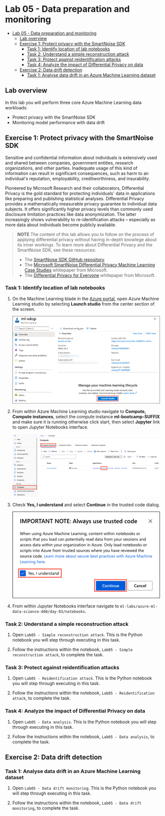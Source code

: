 # Lab 05 - Data preparation and monitoring

- [Lab 05 - Data preparation and monitoring](#lab-05---data-preparation-and-monitoring)
  - [Lab overview](#lab-overview)
  - [Exercise 1: Protect privacy with the SmartNoise SDK](#exercise-1-protect-privacy-with-the-smartnoise-sdk)
    - [Task 1: Identify location of lab notebooks](#task-1-identify-location-of-lab-notebooks)
    - [Task 2: Understand a simple reconstruction attack](#task-2-understand-a-simple-reconstruction-attack)
    - [Task 3: Protect against reidentification attacks](#task-3-protect-against-reidentification-attacks)
    - [Task 4: Analyze the impact of Differential Privacy on data](#task-4-analyze-the-impact-of-differential-privacy-on-data)
  - [Exercise 2: Data drift detection](#exercise-2-data-drift-detection)
    - [Task 1: Analyse data drift in an Azure Machine Learning dataset](#task-1-analyse-data-drift-in-an-azure-machine-learning-dataset)

## Lab overview

In this lab you will perform three core Azure Machine Learning data workloads:

- Protect privacy with the SmartNoise SDK
- Monitoring model performance with data drift

## Exercise 1: Protect privacy with the SmartNoise SDK

Sensitive and confidential information about individuals is extensively used and shared between companies, government entities, research organizations, and other parties. Inadequate usage of this kind of information can result in significant consequences, such as harm to an individual's reputation, employability, creditworthiness, and insurability.

Pioneered by Microsoft Research and their collaborators, Differential Privacy is the gold standard for protecting individuals' data in applications like preparing and publishing statistical analyses. Differential Privacy provides a mathematically measurable privacy guarantee to individual data subjects. It offers significantly higher privacy levels than commonly used disclosure limitation practices like data anonymization. The latter increasingly shows vulnerability to re-identification attacks – especially as more data about individuals become publicly available.

>**NOTE**
> The content of this lab allows you to follow on the process of applying differential privacy without having in-depth knowlege about its inner workings. To learn more about Differential Privacy and the SmartNoise SDK, see these resources:
> - The [SmartNoise SDK GitHub repository](https://github.com/opendp/smartnoise-sdk).
> - The [Microsoft SmartNoise Differential Privacy Machine Learning Case Studies](https://azure.microsoft.com/en-us/resources/microsoft-smartnoisedifferential-privacy-machine-learning-case-studies/) whitepaper from Microsoft.
> - The [Differential Privacy for Everyone](https://download.microsoft.com/download/D/1/F/D1F0DFF5-8BA9-4BDF-8924-7816932F6825/Differential_Privacy_for_Everyone.pdf) whitepaper from Microsoft.

### Task 1: Identify location of lab notebooks

1. On the Machine Learning blade in the [Azure portal](https://portal.azure.com/), open Azure Machine Learning studio by selecting **Launch studio** from the center section of the screen.

   ![The Launch studio button is highlighted on the Machine Learning blade.](media/machine-learning-launch-studio.png "Launch Azure Machine Learning studio")

2. From within Azure Machine Learning studio navigate to **Compute, Compute instances**, select the compute instance **ml-bootcamp-SUFFIX** and make sure it is running otherwise click start, then select **Jupyter** link to open Jupyter Notebooks interface.

   ![The Jupyter link is highlighted next to the ml-bootcamp-SUFFIX compute instance.](media/ml-workspace-compute-instances.png "Compute instances")

3. Check **Yes, I understand** and select **Continue** in the trusted code dialog.

   ![In the Always use trusted code dialog, Yes, I understand is checked, and the continue button is highlighted.](media/trusted-code-dialog.png "Always use trusted code")

4. From within Jupyter Notebooks interface navigate to `ml-labs/azure-ml-data-science-400/day-03/notebooks`.

### Task 2: Understand a simple reconstruction attack

1. Open `Lab05 - Simple reconstruction attack`. This is the Python notebook you will step through executing in this task.

2. Follow the instructions within the notebook, `Lab05 - Simple reconstruction attack`, to complete the task.

### Task 3: Protect against reidentification attacks

1. Open `Lab05 - Reidentification attack`. This is the Python notebook you will step through executing in this task.

2. Follow the instructions within the notebook, `Lab05 - Reidentification attack`, to complete the task.

### Task 4: Analyze the impact of Differential Privacy on data

1. Open `Lab05 - Data analysis`. This is the Python notebook you will step through executing in this task.

2. Follow the instructions within the notebook, `Lab05 - Data analysis`, to complete the task.


## Exercise 2: Data drift detection

### Task 1: Analyse data drift in an Azure Machine Learning dataset

1. Open `Lab05 - Data drift monitoring`. This is the Python notebook you will step through executing in this task.

2. Follow the instructions within the notebook, `Lab05 - Data drift monitoring`, to complete the task.
